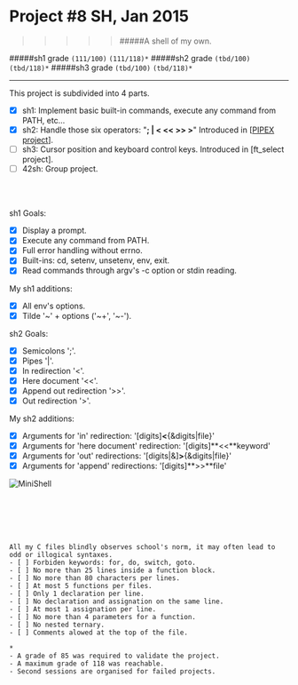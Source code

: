 # Project #8 SH, Jan 2015
>>>>> #####A shell of my own.

#####sh1 grade ``(111/100)`` ``(111/118)*``
#####sh2 grade ``(tbd/100)`` ``(tbd/118)*``
#####sh3 grade ``(tbd/100)`` ``(tbd/118)*``
--------  -----------------------

This project is subdivided into 4 parts.
- [X] sh1: Implement basic built-in commands, execute any command from PATH, etc...
- [X] sh2: Handle those six operators: "**; | < << >> >**" Introduced in [[PIPEX project](https://github.com/Ngoguey42/proj07_unix_pipex)].
- [ ] sh3: Cursor position and keyboard control keys. Introduced in [ft_select project].
- [ ] 42sh: Group project.

<br><br>

sh1 Goals:
- [X] Display a prompt.
- [X] Execute any command from PATH.
- [X] Full error handling without errno.
- [X] Built-ins: cd, setenv, unsetenv, env, exit.
- [X] Read commands through argv's -c option or stdin reading.

My sh1 additions:
- [X] All env's options.
- [X] Tilde '~' + options ('~+', '~-').

sh2 Goals:
- [X] Semicolons ';'.
- [X] Pipes '|'.
- [X] In redirection '<'.
- [X] Here document '<<'.
- [X] Append out redirection '>>'.
- [X] Out redirection '>'.

My sh2 additions:
- [X] Arguments for 'in' redirection: '[digits]**<**{&digits|file}'
- [X] Arguments for 'here document' redirection: '[digits]**<<**keyword'
- [X] Arguments for 'out' redirections: '[digits|&]**>**{&digits|file}'
- [X] Arguments for 'append' redirections: '[digits]**>>**file'

![MiniShell](http://i.imgur.com/FZTcUdg.png)
<br><br><br><br><br><br>

```
All my C files blindly observes school's norm, it may often lead to odd or illogical syntaxes.
- [ ] Forbiden keywords: for, do, switch, goto.
- [ ] No more than 25 lines inside a function block.
- [ ] No more than 80 characters per lines.
- [ ] At most 5 functions per files.
- [ ] Only 1 declaration per line.
- [ ] No declaration and assignation on the same line.
- [ ] At most 1 assignation per line.
- [ ] No more than 4 parameters for a function.
- [ ] No nested ternary.
- [ ] Comments alowed at the top of the file.
```
```
*
- A grade of 85 was required to validate the project.
- A maximum grade of 118 was reachable.
- Second sessions are organised for failed projects.
```
